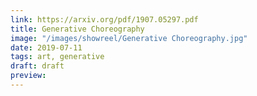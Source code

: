 ```yaml
---
link: https://arxiv.org/pdf/1907.05297.pdf
title: Generative Choreography
image: "/images/showreel/Generative Choreography.jpg"
date: 2019-07-11
tags: art, generative
draft: draft
preview:
---
```



